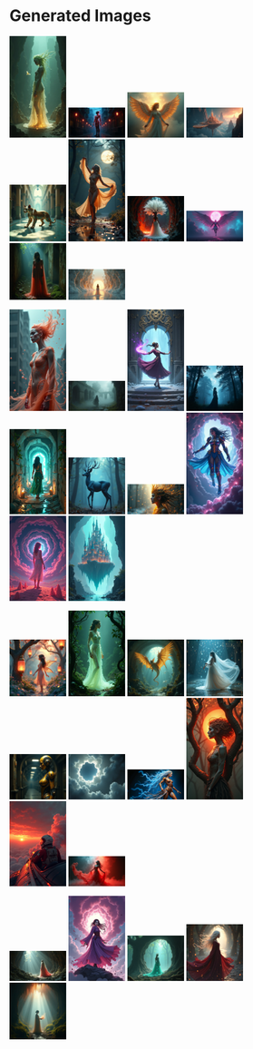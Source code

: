# Generated Images



<img src="2025_07_19_01.png" width="100"/> <img src="2025_07_19_02.png" width="100"/> <img src="2025_07_19_03.png" width="100"/> <img src="2025_07_19_04.png" width="100"/> <img src="2025_07_19_05.png" width="100"/> <img src="2025_07_19_06.png" width="100"/> <img src="2025_07_19_07.png" width="100"/> <img src="2025_07_19_08.png" width="100"/> <img src="2025_07_19_09.png" width="100"/> <img src="2025_07_19_10.png" width="100"/>

<img src="2025_07_19_11.png" width="100"/> <img src="2025_07_19_12.png" width="100"/> <img src="2025_07_19_13.png" width="100"/> <img src="2025_07_19_14.png" width="100"/> <img src="2025_07_19_15.png" width="100"/> <img src="2025_07_19_16.png" width="100"/> <img src="2025_07_19_17.png" width="100"/> <img src="2025_07_19_18.png" width="100"/> <img src="2025_07_19_19.png" width="100"/> <img src="2025_07_19_20.png" width="100"/>

<img src="2025_07_19_21.png" width="100"/> <img src="2025_07_19_22.png" width="100"/> <img src="2025_07_19_23.png" width="100"/> <img src="2025_07_19_24.png" width="100"/> <img src="2025_07_19_25.png" width="100"/> <img src="2025_07_19_26.png" width="100"/> <img src="2025_07_19_27.png" width="100"/> <img src="2025_07_19_28.png" width="100"/> <img src="2025_07_19_29.png" width="100"/> <img src="2025_07_19_30.png" width="100"/>

<img src="2025_07_19_31.png" width="100"/> <img src="2025_07_19_32.png" width="100"/> <img src="2025_07_19_33.png" width="100"/> <img src="2025_07_19_34.png" width="100"/> <img src="2025_07_19_35.png" width="100"/>